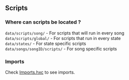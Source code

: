 ## Scripts
### Where can scripts be located ?
`data/scripts/song/` - For scripts that will run in every song <br>
`data/scripts/global/` - For scripts that run in every state<br>
`data/states/` - For state specific scripts <br> 
`data/songs/songID/scripts/` - For song specific scripts<br>
### Imports
Check [Imports.hxc]("https://github.com/NebulaStellaNova/Nova-CNE-V-Slice/blob/main/scripts/modules/Imports.hxc") to see imports.